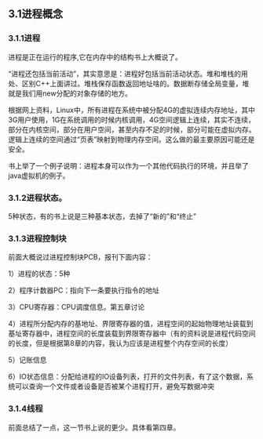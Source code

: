 ## 3.1进程概念

### 3.1.1进程

进程是正在运行的程序,它在内存中的结构书上大概说了。

“进程还包括当前活动”，其实意思是：进程好包括当前活动状态。堆和堆栈的用处、区别C++上面讲过。堆栈保存函数返回地址啥的。数据断存储全局变量，堆就是我们用new分配的对象存储的地方。

根据网上资料，Linux中，所有进程在系统中被分配4G的虚拟连续内存地址，其中3G用户使用，1G在系统调用的时候内核调用，4G空间逻辑上连续，其实不连续，部分在内核空间，部分在用户空间，甚至内存不足的时候，部分可能在虚拟内存。逻辑上连续的空间通过“页表”映射到物理内存空间。这么做的最主要原因可能还是安全。

书上举了一个例子说明：进程本身可以作为一个其他代码执行的环境，并且举了java虚拟机的例子。

### 3.1.2进程状态。

5种状态，有的书上说是三种基本状态，去掉了“新的”和“终止”

### 3.1.3进程控制块

前面大概说过进程控制块PCB，报刊下面内容：

1）进程的状态：5种

2）程序计数器PC：指向下一条要执行指令的地址

3）CPU寄存器：CPU调度信息。第五章讨论

4）进程所分配内存的基地址、界限寄存器的值，进程空间的起始物理地址装载到基址寄存器中，进程空间的长度装载到界限寄存器中（有的资料说是进程代码空间的长度，但是根据第8章的内容，我认为应该是进程整个内存空间的长度）

5）记账信息

6）IO状态信息：分配给进程的IO设备列表，打开的文件列表，有了这个数据，系统可以查询一个文件或者设备是否被某个进程打开，避免写数据冲突

### 3.1.4线程

前面总结了一点，这一节书上说的更少。具体看第四章。

